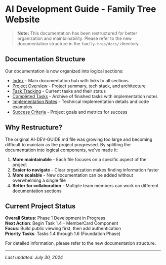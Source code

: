 # AI Development Guide - Family Tree Website

> **Note:** This documentation has been restructured for better organization and maintainability.
> Please refer to the new documentation structure in the `family-tree/docs/` directory.

## Documentation Structure

Our documentation is now organized into logical sections:

- [Index](./family-tree/docs/index.md) - Main documentation hub with links to all sections
- [Project Overview](./family-tree/docs/project-overview.md) - Project summary, tech stack, and architecture
- [Task Tracking](./family-tree/docs/task-tracking.md) - Current tasks and their status
- [Completed Tasks](./family-tree/docs/completed-tasks.md) - Archive of finished tasks with implementation notes
- [Implementation Notes](./family-tree/docs/implementation-notes.md) - Technical implementation details and code examples
- [Success Criteria](./family-tree/docs/success-criteria.md) - Project goals and metrics for success

## Why Restructure?

The original AI-DEV-GUIDE.md file was growing too large and becoming difficult to maintain as the project progressed. By splitting the documentation into logical components, we've made it:

1. **More maintainable** - Each file focuses on a specific aspect of the project
2. **Easier to navigate** - Clear organization makes finding information faster
3. **More scalable** - New documentation can be added without overwhelming a single file
4. **Better for collaboration** - Multiple team members can work on different documentation sections

## Current Project Status

**Overall Status**: Phase 1 Development in Progress  
**Next Action**: Begin Task 1.4 - MemberCard Component  
**Focus**: Build public viewing first, then add authentication  
**Priority Tasks**: Tasks 1.4 through 1.6 (Foundation Phase)

For detailed information, please refer to the new documentation structure.

---

*Last updated: July 30, 2024*